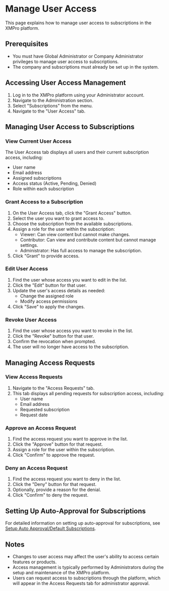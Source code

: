 # Manage User Access

This page explains how to manage user access to subscriptions in the XMPro platform.

## Prerequisites

- You must have Global Administrator or Company Administrator privileges to manage user access to subscriptions.
- The company and subscriptions must already be set up in the system.

## Accessing User Access Management

1. Log in to the XMPro platform using your Administrator account.
2. Navigate to the Administration section.
3. Select "Subscriptions" from the menu.
4. Navigate to the "User Access" tab.

## Managing User Access to Subscriptions

### View Current User Access

The User Access tab displays all users and their current subscription access, including:

- User name
- Email address
- Assigned subscriptions
- Access status (Active, Pending, Denied)
- Role within each subscription

### Grant Access to a Subscription

1. On the User Access tab, click the "Grant Access" button.
2. Select the user you want to grant access to.
3. Choose the subscription from the available subscriptions.
4. Assign a role for the user within the subscription:
   - Viewer: Can view content but cannot make changes.
   - Contributor: Can view and contribute content but cannot manage settings.
   - Administrator: Has full access to manage the subscription.
5. Click "Grant" to provide access.

### Edit User Access

1. Find the user whose access you want to edit in the list.
2. Click the "Edit" button for that user.
3. Update the user's access details as needed:
   - Change the assigned role
   - Modify access permissions
4. Click "Save" to apply the changes.

### Revoke User Access

1. Find the user whose access you want to revoke in the list.
2. Click the "Revoke" button for that user.
3. Confirm the revocation when prompted.
4. The user will no longer have access to the subscription.

## Managing Access Requests

### View Access Requests

1. Navigate to the "Access Requests" tab.
2. This tab displays all pending requests for subscription access, including:
   - User name
   - Email address
   - Requested subscription
   - Request date

### Approve an Access Request

1. Find the access request you want to approve in the list.
2. Click the "Approve" button for that request.
3. Assign a role for the user within the subscription.
4. Click "Confirm" to approve the request.

### Deny an Access Request

1. Find the access request you want to deny in the list.
2. Click the "Deny" button for that request.
3. Optionally, provide a reason for the denial.
4. Click "Confirm" to deny the request.

## Setting Up Auto-Approval for Subscriptions

For detailed information on setting up auto-approval for subscriptions, see [Setup Auto Approval/Default Subscriptions](setup-auto-approvals-default-subscriptions.md).

## Notes

- Changes to user access may affect the user's ability to access certain features or products.
- Access management is typically performed by Administrators during the setup and maintenance of the XMPro platform.
- Users can request access to subscriptions through the platform, which will appear in the Access Requests tab for administrator approval.
